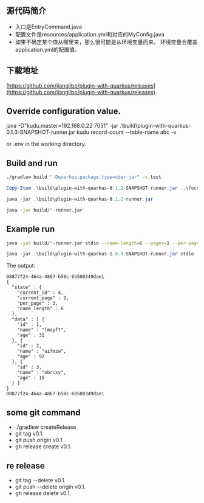 ## 源代码简介
* 入口是EntryCommand.java
* 配置文件是resources/application.yml和对应的MyConfig.java
* 如果不确定某个值从哪里来，那么很可能是从环境变量而来。 环境变量会覆盖application.yml的配置值。

## 下载地址

[https://github.com/jianglibo/plugin-with-quarkus/releases](https://github.com/jianglibo/plugin-with-quarkus/releases)

## Override configuration value.

java -D"kudu.master=192.168.0.22:7051" -jar .\build\plugin-with-quarkus-0.1.3-SNAPSHOT-runner.jar kudu record-count --table-name abc -v

or .env in the working directory.


## Build and run

```bash
./gradlew build "-Dquarkus.package.type=uber-jar" -x test
```

```powershell
Copy-Item .\build\plugin-with-quarkus-0.1.2-SNAPSHOT-runner.jar ..\focus_dcs\dcs-plugin-server\plugin-exec-folder\dcs-plugin-113
```

```powershell
java -jar .\build\plugin-with-quarkus-0.1.2-runner.jar 
```

```bash
java -jar build/*-runner.jar
```

## Example run

```bash
java -jar build/*-runner.jar stdio --name-length=6 --pages=1 --per-page=10
```

```powershell
java -jar .\build\plugin-with-quarkus-1.0.0-SNAPSHOT-runner.jar stdio --name-length=6 --pages=1 --per-page=3
```

The output:

```
08877f24-464a-4867-b58c-6b500349dae1
{
  "state" : {
    "current_id" : 4,
    "current_page" : 2,
    "per_page" : 3,
    "name_length" : 6
  },
  "data" : [ {
    "id" : 1,
    "name" : "lmayft",
    "age" : 31
  }, {
    "id" : 2,
    "name" : "uifmzw",
    "age" : 92
  }, {
    "id" : 3,
    "name" : "obrcxy",
    "age" : 15
  } ]
}
08877f24-464a-4867-b58c-6b500349dae1
```

## some git command
* ./gradlew createRelease
* git tag v0.1.
* git push origin v0.1.
* gh release create v0.1.

## re release
* git tag --delete v0.1.
* git push --delete origin v0.1.
* gh release delete v0.1.